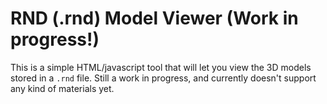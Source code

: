 # RND (.rnd) Model Viewer (Work in progress!)

This is a simple HTML/javascript tool that will let you view the 3D models stored in a `.rnd` file. Still a work in progress, and currently doesn't support any kind of materials yet.
